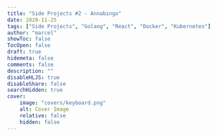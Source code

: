 ```yaml
---
title: "Side Projects #2 - Annabingo"
date: 2020-11-25
tags: ["Side Projects", "Golang", "React", "Docker", "Kubernetes"]
author: "marcel"
showToc: false
TocOpen: false
draft: true
hidemeta: false
comments: false
description: ""
disableHLJS: true
disableShare: false
searchHidden: true
cover:
    image: "covers/keyboard.png"
    alt: Cover Image
    relative: false
    hidden: false
---
```


